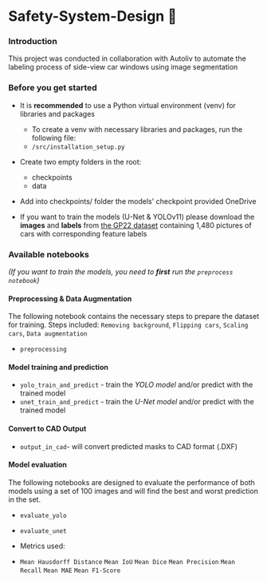 # Safety-System-Design 🚗

### Introduction
This project was conducted in collaboration with Autoliv to automate the labeling process of side-view car windows using image segmentation

### Before you get started
- It is **recommended** to use a Python virtual environment (venv) for libraries and packages
  - To create a venv with necessary libraries and packages, run the following file:
  - `/src/installation_setup.py` 
- Create two empty folders in the root:
  - checkpoints 
  - data
- Add into checkpoints/ folder the models' checkpoint provided OneDrive
  

- If you want to train the models (U-Net & YOLOv11) please download the **images** and **labels** from [the  GP22 dataset](https://zenodo.org/records/6366808)  containing 1,480 pictures of cars with corresponding feature labels
 
### Available notebooks
*(If you want to train the models, you need to **first** run the `preprocess notebook`)*

#### Preprocessing & Data Augmentation
The following notebook contains the necessary steps to prepare the dataset for training. Steps included: `Removing background`, `Flipping cars`, `Scaling cars`, `Data augmentation`
- `preprocessing`

#### Model training and prediction
- `yolo_train_and_predict` - train the *YOLO model* and/or predict with the trained model
- `unet_train_and_predict` - train the *U-Net model* and/or predict with the trained model

#### Convert to CAD Output
- `output_in_cad`- will convert predicted masks to CAD format (.DXF)

#### Model evaluation
The following notebooks are designed to evaluate the performance of both models using a set of 100 images and will find the best and worst prediction in the set.
- `evaluate_yolo`
- `evaluate_unet`

- Metrics used:
- `Mean Hausdorff Distance` `Mean IoU` `Mean Dice` `Mean Precision` `Mean Recall`  `Mean MAE` `Mean F1-Score`
